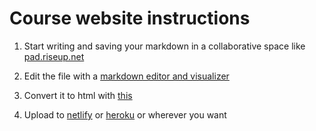 # Course website instructions

1. Start writing and saving your markdown in a collaborative space like [pad.riseup.net](https://pad.riseup.net)

2. Edit the file with a [markdown editor and visualizer](https://jbt.github.io/markdown-editor/)

3. Convert it to html with [this](https://colab.research.google.com/drive/1VksKQ_KnZ6zxdgm_lLA_xW87YPyrOeXY?usp=sharing)

4. Upload to [netlify](https://www.netlify.com/) or [heroku](heroku.com) or wherever you want

